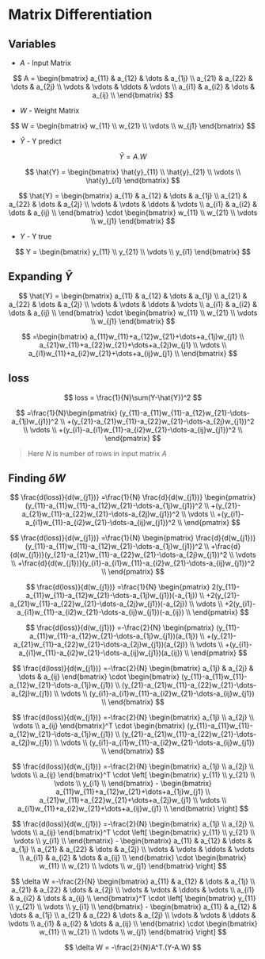 # Matrix Differentiation
## Variables
- $A$ - Input Matrix

$$
A = \begin{bmatrix}
a_{11} & a_{12} & \dots & a_{1j} \\
a_{21} & a_{22} & \dots & a_{2j} \\
\vdots & \vdots & \ddots & \vdots \\
a_{i1} & a_{i2} & \dots & a_{ij} \\
\end{bmatrix}
$$

- $W$ - Weight Matrix

$$
W = \begin{bmatrix}
w_{11} \\
w_{21} \\
\vdots \\
w_{j1}
\end{bmatrix}
$$

- $\hat{Y}$ - Y predict

$$
\hat{Y} = A.W
$$

$$
\hat{Y} = \begin{bmatrix}
\hat{y}_{11} \\
\hat{y}_{21} \\
\vdots \\
\hat{y}_{i1}
\end{bmatrix}
$$

$$
\hat{Y} = \begin{bmatrix}
a_{11} & a_{12} & \dots & a_{1j} \\
a_{21} & a_{22} & \dots & a_{2j} \\
\vdots & \vdots & \ddots & \vdots \\
a_{i1} & a_{i2} & \dots & a_{ij} \\
\end{bmatrix} \cdot 
\begin{bmatrix}
w_{11} \\
w_{21} \\
\vdots \\
w_{j1}
\end{bmatrix}
$$

- $Y$ - Y true

$$
Y = \begin{bmatrix}
y_{11} \\
y_{21} \\
\vdots \\
y_{i1}
\end{bmatrix}
$$

## Expanding $\hat{Y}$

$$
\hat{Y} = \begin{bmatrix}
a_{11} & a_{12} & \dots & a_{1j} \\
a_{21} & a_{22} & \dots & a_{2j} \\
\vdots & \vdots & \ddots & \vdots \\
a_{i1} & a_{i2} & \dots & a_{ij} \\
\end{bmatrix} \cdot 
\begin{bmatrix}
w_{11} \\
w_{21} \\
\vdots \\
w_{j1}
\end{bmatrix}
$$

$$
=\begin{bmatrix}
a_{11}w_{11}+a_{12}w_{21}+\dots+a_{1j}w_{j1} \\
a_{21}w_{11}+a_{22}w_{21}+\dots+a_{2j}w_{j1} \\
\vdots \\
a_{i1}w_{11}+a_{i2}w_{21}+\dots+a_{ij}w_{j1} \\
\end{bmatrix}
$$

## loss

$$
loss = \frac{1}{N}\sum(Y-\hat{Y})^2
$$

$$
=\frac{1}{N}\begin{pmatrix}
(y_{11}-a_{11}w_{11}-a_{12}w_{21}-\dots-a_{1j}w_{j1})^2 \\
+(y_{21}-a_{21}w_{11}-a_{22}w_{21}-\dots-a_{2j}w_{j1})^2 \\
\vdots \\
+(y_{i1}-a_{i1}w_{11}-a_{i2}w_{21}-\dots-a_{ij}w_{j1})^2 \\
\end{pmatrix}
$$

> Here $N$ is number of rows in input matrix $A$

## Finding $\delta W$

$$
\frac{d(loss)}{d(w_{j1})} =\frac{1}{N} \frac{d}{d(w_{j1})} \begin{pmatrix}
(y_{11}-a_{11}w_{11}-a_{12}w_{21}-\dots-a_{1j}w_{j1})^2 \\
+(y_{21}-a_{21}w_{11}-a_{22}w_{21}-\dots-a_{2j}w_{j1})^2 \\
\vdots \\
+(y_{i1}-a_{i1}w_{11}-a_{i2}w_{21}-\dots-a_{ij}w_{j1})^2 \\
\end{pmatrix}
$$

$$
\frac{d(loss)}{d(w_{j1})} =\frac{1}{N} \begin{pmatrix}
\frac{d}{d(w_{j1})}(y_{11}-a_{11}w_{11}-a_{12}w_{21}-\dots-a_{1j}w_{j1})^2 \\
+\frac{d}{d(w_{j1})}(y_{21}-a_{21}w_{11}-a_{22}w_{21}-\dots-a_{2j}w_{j1})^2 \\
\vdots \\
+\frac{d}{d(w_{j1})}(y_{i1}-a_{i1}w_{11}-a_{i2}w_{21}-\dots-a_{ij}w_{j1})^2 \\
\end{pmatrix}
$$

$$
\frac{d(loss)}{d(w_{j1})} =\frac{1}{N} \begin{pmatrix}
2(y_{11}-a_{11}w_{11}-a_{12}w_{21}-\dots-a_{1j}w_{j1})(-a_{1j}) \\
+2(y_{21}-a_{21}w_{11}-a_{22}w_{21}-\dots-a_{2j}w_{j1})(-a_{2j}) \\
\vdots \\
+2(y_{i1}-a_{i1}w_{11}-a_{i2}w_{21}-\dots-a_{ij}w_{j1})(-a_{ij}) \\
\end{pmatrix}
$$

$$
\frac{d(loss)}{d(w_{j1})} =-\frac{2}{N} \begin{pmatrix}
(y_{11}-a_{11}w_{11}-a_{12}w_{21}-\dots-a_{1j}w_{j1})(a_{1j}) \\
+(y_{21}-a_{21}w_{11}-a_{22}w_{21}-\dots-a_{2j}w_{j1})(a_{2j}) \\
\vdots \\
+(y_{i1}-a_{i1}w_{11}-a_{i2}w_{21}-\dots-a_{ij}w_{j1})(a_{ij}) \\
\end{pmatrix}
$$

$$
\frac{d(loss)}{d(w_{j1})} =-\frac{2}{N} 
\begin{bmatrix}
a_{1j} & a_{2j} & \dots & a_{ij}
\end{bmatrix} \cdot
\begin{bmatrix}
(y_{11}-a_{11}w_{11}-a_{12}w_{21}-\dots-a_{1j}w_{j1}) \\
(y_{21}-a_{21}w_{11}-a_{22}w_{21}-\dots-a_{2j}w_{j1}) \\
\vdots \\
(y_{i1}-a_{i1}w_{11}-a_{i2}w_{21}-\dots-a_{ij}w_{j1}) \\
\end{bmatrix}
$$

$$
\frac{d(loss)}{d(w_{j1})} =-\frac{2}{N} 
\begin{bmatrix}
a_{1j} \\
a_{2j} \\
\vdots \\
a_{ij}
\end{bmatrix}^T \cdot
\begin{bmatrix}
(y_{11}-a_{11}w_{11}-a_{12}w_{21}-\dots-a_{1j}w_{j1}) \\
(y_{21}-a_{21}w_{11}-a_{22}w_{21}-\dots-a_{2j}w_{j1}) \\
\vdots \\
(y_{i1}-a_{i1}w_{11}-a_{i2}w_{21}-\dots-a_{ij}w_{j1}) \\
\end{bmatrix}
$$

$$
\frac{d(loss)}{d(w_{j1})} =-\frac{2}{N} 
\begin{bmatrix}
a_{1j} \\
a_{2j} \\
\vdots \\
a_{ij}
\end{bmatrix}^T \cdot
\left[
\begin{bmatrix}
y_{11} \\
y_{21} \\
\vdots \\
y_{i1} \\
\end{bmatrix} - 
\begin{bmatrix}
a_{11}w_{11}+a_{12}w_{21}+\dots+a_{1j}w_{j1} \\
a_{21}w_{11}+a_{22}w_{21}+\dots+a_{2j}w_{j1} \\
\vdots \\
a_{i1}w_{11}+a_{i2}w_{21}+\dots+a_{ij}w_{j1} \\
\end{bmatrix}
\right]
$$

$$
\frac{d(loss)}{d(w_{j1})} =-\frac{2}{N} 
\begin{bmatrix}
a_{1j} \\
a_{2j} \\
\vdots \\
a_{ij}
\end{bmatrix}^T \cdot
\left[
\begin{bmatrix}
y_{11} \\
y_{21} \\
\vdots \\
y_{i1} \\
\end{bmatrix} - \begin{bmatrix}
a_{11} & a_{12} & \dots & a_{1j} \\
a_{21} & a_{22} & \dots & a_{2j} \\
\vdots & \vdots & \ddots & \vdots \\
a_{i1} & a_{i2} & \dots & a_{ij} \\
\end{bmatrix} \cdot 
\begin{bmatrix}
w_{11} \\
w_{21} \\
\vdots \\
w_{j1}
\end{bmatrix}
\right]
$$

$$
\delta W =-\frac{2}{N} 
\begin{bmatrix}
a_{11} & a_{12} & \dots & a_{1j} \\
a_{21} & a_{22} & \dots & a_{2j} \\
\vdots & \vdots & \ddots & \vdots \\
a_{i1} & a_{i2} & \dots & a_{ij} \\
\end{bmatrix}^T \cdot
\left[
\begin{bmatrix}
y_{11} \\
y_{21} \\
\vdots \\
y_{i1} \\
\end{bmatrix} - \begin{bmatrix}
a_{11} & a_{12} & \dots & a_{1j} \\
a_{21} & a_{22} & \dots & a_{2j} \\
\vdots & \vdots & \ddots & \vdots \\
a_{i1} & a_{i2} & \dots & a_{ij} \\
\end{bmatrix} \cdot 
\begin{bmatrix}
w_{11} \\
w_{21} \\
\vdots \\
w_{j1}
\end{bmatrix}
\right]
$$

$$
\delta W = -\frac{2}{N}A^T.(Y-A.W)
$$